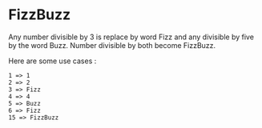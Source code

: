 # FizzBuzz

Any number divisible by 3 is replace by word Fizz and any divisible by five by the word Buzz. Number divisible by both become FizzBuzz.

Here are some use cases : 

    1 => 1
    2 => 2
    3 => Fizz
    4 => 4
    5 => Buzz
    6 => Fizz
    15 => FizzBuzz


